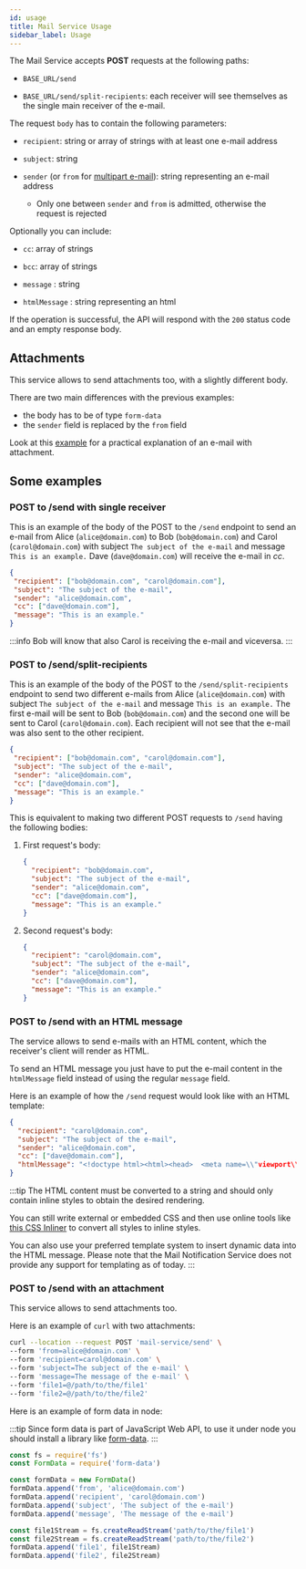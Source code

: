 ```yaml
---
id: usage
title: Mail Service Usage
sidebar_label: Usage
---
```


<!--
WARNING: this file was automatically generated by Mia-Platform Doc Aggregator.
DO NOT MODIFY IT BY HAND.
Instead, modify the source file and run the aggregator to regenerate this file.
-->

The Mail Service accepts **POST** requests at the following paths:

- `BASE_URL/send`

- `BASE_URL/send/split-recipients`: each receiver will see themselves as the single main receiver of the e-mail.

The request `body` has to contain the following parameters:

- `recipient`: string or array of strings with at least one e-mail address

- `subject`: string

- `sender` (or `from` for [multipart e-mail](#attachments)): string representing an e-mail address
  - Only one between `sender` and `from` is admitted, otherwise the request is rejected

Optionally you can include:

- `cc`: array of strings

- `bcc`: array of strings

- `message` : string

- `htmlMessage` : string representing an html

If the operation is successful, the API will respond with the `200` status code and an empty response body.

## Attachments

This service allows to send attachments too, with a slightly different body.

There are two main differences with the previous examples:

- the body has to be of type `form-data`
- the `sender` field is replaced by the `from` field

Look at this [example](#post-to-send-with-an-attachment) for a practical explanation of an e-mail with attachment.

## Some examples

### POST to /send with single receiver

This is an example of the body of the POST to the `/send` endpoint to send an e-mail from Alice (`alice@domain.com`) to Bob (`bob@domain.com`) and Carol (`carol@domain.com`) with subject `The subject of the e-mail` and message `This is an example.` Dave (`dave@domain.com`) will receive the e-mail in *cc*.

```json
{
 "recipient": ["bob@domain.com", "carol@domain.com"],
 "subject": "The subject of the e-mail",
 "sender": "alice@domain.com",
 "cc": ["dave@domain.com"],
 "message": "This is an example."
}
```

:::info
Bob will know that also Carol is receiving the e-mail and viceversa.
:::

### POST to /send/split-recipients

This is an example of the body of the POST to the `/send/split-recipients` endpoint to send two different e-mails from Alice (`alice@domain.com`) with subject `The subject of the e-mail` and message `This is an example.` The first e-mail will be sent to Bob (`bob@domain.com`) and the second one will be sent to Carol (`carol@domain.com`). Each recipient will not see that the e-mail was also sent to the other recipient.

```json
{
 "recipient": ["bob@domain.com", "carol@domain.com"],
 "subject": "The subject of the e-mail",
 "sender": "alice@domain.com",
 "cc": ["dave@domain.com"],
 "message": "This is an example."
}
```

This is equivalent to making two different POST requests to `/send` having the following bodies:

1. First request's body:

    ```json
    {
      "recipient": "bob@domain.com",
      "subject": "The subject of the e-mail",
      "sender": "alice@domain.com",
      "cc": ["dave@domain.com"],
      "message": "This is an example."
    }
    ```

1. Second request's body:

    ```json
    {
      "recipient": "carol@domain.com",
      "subject": "The subject of the e-mail",
      "sender": "alice@domain.com",
      "cc": ["dave@domain.com"],
      "message": "This is an example."
    }
    ```

### POST to /send with an HTML message

The service allows to send e-mails with an HTML content, which the receiver's client will render as HTML.

To send an HTML message you just have to put the e-mail content in the `htmlMessage` field instead of using the regular `message` field.

Here is an example of how the `/send` request would look like with an HTML template:

```json
{
  "recipient": "carol@domain.com",
  "subject": "The subject of the e-mail",
  "sender": "alice@domain.com",
  "cc": ["dave@domain.com"],
  "htmlMessage": "<!doctype html><html><head>  <meta name=\\"viewport\\" content=\\"width=device-width\\" />  <meta http-equiv=\\"Content-Type\\" content=\\"text/html; charset=UTF-8\\" />  <title>Simple Transactional e-mail</title>  ...  ...  ...</head><body class=\\"\\"> <span class=\\"preheader\\">This is preheader text. Some clients will show this text as a    preview.</span>  <table role=\\"presentation\\" border=\\"0\\" cellpadding=\\"0\\" cellspacing=\\"0\\" class=\\"body\\">    <tr>      <td>&nbsp;</td>      <td class=\\"container\\">        ...        ...      </td>      <td>&nbsp;</td>    </tr>  </table></body></html>"
}
```

:::tip
The HTML content must be converted to a string and should only contain inline styles to obtain the desired rendering. 

You can still write external or embedded CSS and then use online tools like [this CSS Inliner](https://htmlemail.io/inline/) to convert all styles to inline styles.

You can also use your preferred template system to insert dynamic data into the HTML message. Please note that the Mail Notification Service does not provide any support for templating as of today.
:::

### POST to /send with an attachment

This service allows to send attachments too.

Here is an example of `curl` with two attachments:

```bash
curl --location --request POST 'mail-service/send' \
--form 'from=alice@domain.com' \
--form 'recipient=carol@domain.com' \
--form 'subject=The subject of the e-mail' \
--form 'message=The message of the e-mail' \
--form 'file1=@/path/to/the/file1'
--form 'file2=@/path/to/the/file2'
```

Here is an example of form data in node:

:::tip
Since form data is part of JavaScript Web API, to use it under node you should install a library like [form-data](https://www.npmjs.com/package/form-data).
:::

```javascript
const fs = require('fs')
const FormData = require('form-data')

const formData = new FormData()
formData.append('from', 'alice@domain.com')
formData.append('recipient', 'carol@domain.com')
formData.append('subject', 'The subject of the e-mail')
formData.append('message', 'The message of the e-mail')

const file1Stream = fs.createReadStream('path/to/the/file1')
const file2Stream = fs.createReadStream('path/to/the/file2')
formData.append('file1', file1Stream)
formData.append('file2', file2Stream)
```
